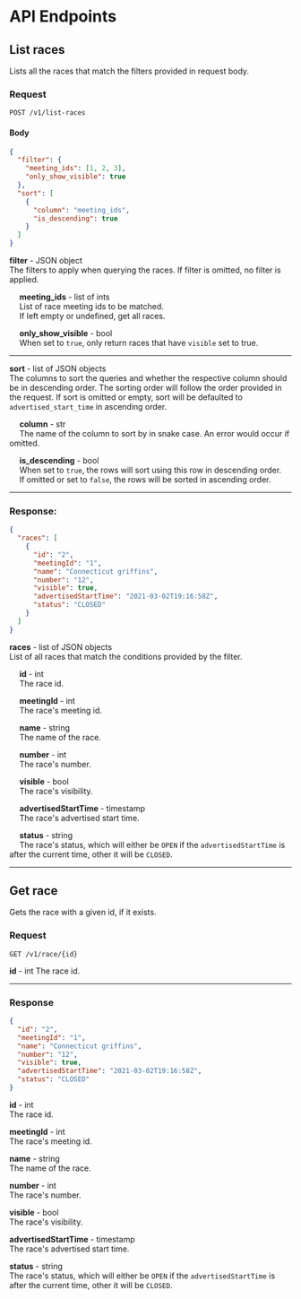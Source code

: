 # API Endpoints

## List races

Lists all the races that match the filters provided in request body.

### Request

`POST /v1/list-races`

#### Body

```json
{
  "filter": {
    "meeting_ids": [1, 2, 3],
    "only_show_visible": true
  },
  "sort": [
    {
      "column": "meeting_ids",
      "is_descending": true
    }
  ]
}
```

**filter** - JSON object  
The filters to apply when querying the races. If filter is omitted, no filter is applied.

&emsp; **meeting_ids** - list of ints  
&emsp; List of race meeting ids to be matched.  
&emsp; If left empty or undefined, get all races.

&emsp; **only_show_visible** - bool  
&emsp; When set to `true`, only return races that have `visible` set to true.

---

**sort** - list of JSON objects  
The columns to sort the queries and whether the respective column should be in descending order. The sorting order will follow the order provided in the request. If sort is omitted or empty, sort will be defaulted to `advertised_start_time` in ascending order.

&emsp; **column** - str  
&emsp; The name of the column to sort by in snake case. An error would occur if omitted.

&emsp; **is_descending** - bool  
&emsp; When set to `true`, the rows will sort using this row in descending order.  
&emsp; If omitted or set to `false`, the rows will be sorted in ascending order.

---

### Response:

```json
{
  "races": [
    {
      "id": "2",
      "meetingId": "1",
      "name": "Connecticut griffins",
      "number": "12",
      "visible": true,
      "advertisedStartTime": "2021-03-02T19:16:58Z",
      "status": "CLOSED"
    }
  ]
}
```

**races** - list of JSON objects  
List of all races that match the conditions provided by the filter.

&emsp; **id** - int  
&emsp; The race id.

&emsp; **meetingId** - int  
&emsp; The race's meeting id.

&emsp; **name** - string  
&emsp; The name of the race.

&emsp; **number** - int  
&emsp; The race's number.

&emsp; **visible** - bool  
&emsp; The race's visibility.

&emsp; **advertisedStartTime** - timestamp  
&emsp; The race's advertised start time.

&emsp; **status** - string  
&emsp; The race's status, which will either be `OPEN` if the `advertisedStartTime` is after the current time, other it will be `CLOSED`.

---

## Get race

Gets the race with a given id, if it exists.

### Request

`GET /v1/race/{id}`

**id** - int
The race id.

---

### Response

```json
{
  "id": "2",
  "meetingId": "1",
  "name": "Connecticut griffins",
  "number": "12",
  "visible": true,
  "advertisedStartTime": "2021-03-02T19:16:58Z",
  "status": "CLOSED"
}
```

**id** - int  
The race id.

**meetingId** - int  
The race's meeting id.

**name** - string  
The name of the race.

**number** - int  
The race's number.

**visible** - bool  
The race's visibility.

**advertisedStartTime** - timestamp  
The race's advertised start time.

**status** - string  
The race's status, which will either be `OPEN` if the `advertisedStartTime` is after the current time, other it will be `CLOSED`.
